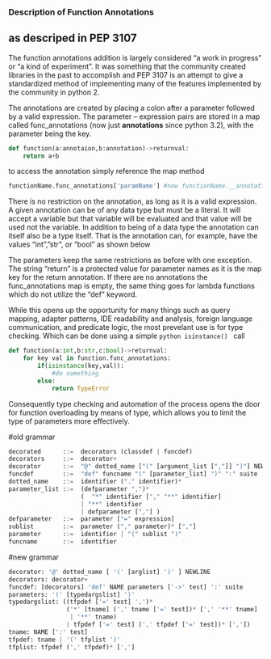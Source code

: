 ### Description of Function Annotations
## as descriped in PEP 3107

The function annotations addition is largely considered  “a work in progress” or “a kind of experiment”.  It was something that the community created libraries in the past to accomplish and PEP 3107 is an attempt to give a standardized method of implementing many of the features implemented by the community in python 2. 

The annotations are created by placing a colon after a parameter followed by a valid expression. The parameter – expression pairs are stored in a map called func_annotations (now just __annotations__ since python 3.2), with the parameter being the key.

````python
def function(a:annotaion,b:annotation)->returnval:
	return a+b
````

to access the annotation simply reference the map method 

````python
functionName.func_annotations['paramName'] #now functionName.__annotations__['paramName']
````

There is no restriction on the annotation, as long as it is a valid expression. A given annotation can be of any data type but must be a literal.  It will accept a variable but that variable will be evaluated and that value will be used not the variable.  In addition to being of a data type the annotation can itself also be a type itself.  That is the annotation can, for example, have the values “int”,”str”, or “bool” as shown below

The parameters keep the same restrictions as before with one exception.  The string “return” is a protected value for parameter names as it is the map key for the return annotation. If there are no annotations the func_annotations map is empty, the same thing goes for lambda functions which do not utilize the “def” keyword.

While this opens up the opportunity for many things such as query mapping, adapter patterns, IDE readability and analysis, foreign language communication, and predicate logic, the most prevelant use is for type checking. Which can be done using a simple ```python isinstance() ``` call 
	
```python
def function(a:int,b:str,c:bool)->returnval:
	for key val in function.func_annotations:
		if(isinstance(key,val)):
			#do something
		else:
			return TypeError
````
Consequently type checking and automation of the process opens the door for function overloading by means of type, which allows you to limit the type of parameters more effectively.

#old grammar
````python
decorated      ::=  decorators (classdef | funcdef)								#defines decorated as set of decorators of class def or funcdef
decorators     ::=  decorator+													#decorators is a set of decorators
decorator      ::=  "@" dotted_name ["(" [argument_list [","]] ")"] NEWLINE		# a decorator is a an @ symbol followed by a dotted name and then a an optional () and an optional arugment list followed by a new line
funcdef        ::=  "def" funcname "(" [parameter_list] ")" ":" suite			# defines a function as def name_of_func(optional_params):suite suite being the expression
dotted_name    ::=  identifier ("." identifier)*								# a dotted name is an identifier with the possibliity of more identifers of the form identifier1.identifer2.identifer3 etc hence "dotted"
parameter_list ::=  (defparameter ",")*
                    (  "*" identifier ["," "**" identifier]
                    | "**" identifier
                    | defparameter [","] )
defparameter   ::=  parameter ["=" expression]
sublist        ::=  parameter ("," parameter)* [","]
parameter      ::=  identifier | "(" sublist ")"
funcname       ::=  identifier
````

#new grammar
````python
decorator: '@' dotted_name [ '(' [arglist] ')' ] NEWLINE
decorators: decorator+
funcdef: [decorators] 'def' NAME parameters ['->' test] ':' suite
parameters: '(' [typedargslist] ')'
typedargslist: ((tfpdef ['=' test] ',')*
                ('*' [tname] (',' tname ['=' test])* [',' '**' tname]
                 | '**' tname)
                | tfpdef ['=' test] (',' tfpdef ['=' test])* [','])
tname: NAME [':' test]
tfpdef: tname | '(' tfplist ')'
tfplist: tfpdef (',' tfpdef)* [',']
````